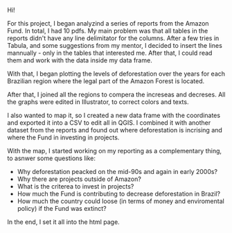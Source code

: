 Hi! 

For this project, I began analyzind a series of reports from the Amazon Fund. In total, I had 10 pdfs. My main problem was that all 
tables in the reports didn't have any line delimitator for the columns. After a few tries in Tabula, and some suggestions from my mentor, 
I decided to insert the lines mannually - only in the tables that interested me. After that, I could read them and work 
with the data inside my data frame. 

With that, I began plotting the levels of deforestation over the years for each Brazilian region where the legal part of the Amazon
Forest is located. 

After that, I joined all the regions to compera the increseas and decreses. All the graphs were edited in Illustrator, to correct
colors and texts. 

I also wanted to map it, so I created a new data frame with the coordinates and exported it into a CSV to edit all in QGIS. 
I combined it with another dataset from the reports and found out where deforestation is incrising and where the Fund in 
investing in projects. 

With the map, I started working on my reporting as a complementary thing, to asnwer some questions like: 
- Why deforestation peacked on the mid-90s and again in early 2000s? 
- Why there are projects outside of Amazon? 
- What is the criterea to invest in projects? 
- How much the Fund is contributing to decrease deforestation in Brazil? 
- How much the country could loose (in terms of money and enviromental policy) if the Fund was extinct? 

In the end, I set it all into the html page. 

